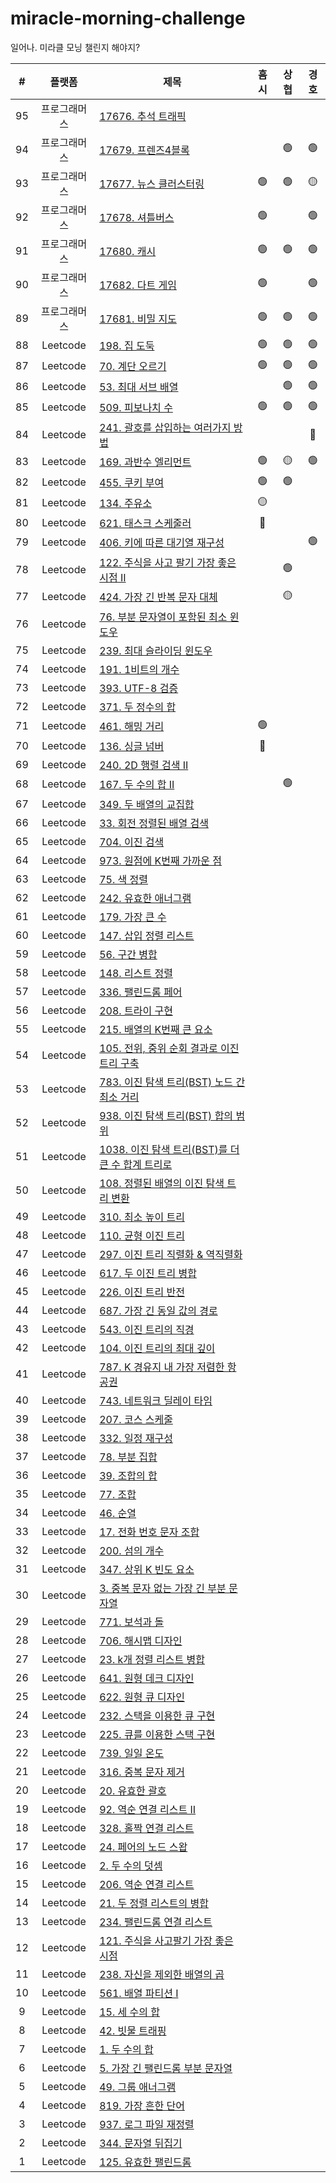 # miracle-morning-challenge

일어나. 미라클 모닝 챌린지 해야지?

|  #  |    플랫폼    | 제목                                                                                                                                   | 흠시 | 상협 | 경호 |
| :-: | :----------: | -------------------------------------------------------------------------------------------------------------------------------------- | :--: | :--: | :--: |
| 95  | 프로그래머스 | [17676. 추석 트래픽](https://programmers.co.kr/learn/courses/30/lessons/17676)                                                         |      |      |      |
| 94  | 프로그래머스 | [17679. 프렌즈4블록](https://programmers.co.kr/learn/courses/30/lessons/17679)                                                         |      |  🟢  |  🟢  |
| 93  | 프로그래머스 | [17677. 뉴스 클러스터링](https://programmers.co.kr/learn/courses/30/lessons/17677)                                                     |  🟢  |  🟢  |  🟡  |
| 92  | 프로그래머스 | [17678. 셔틀버스](https://programmers.co.kr/learn/courses/30/lessons/17678)                                                            |  🟢  |      |  🟢  |
| 91  | 프로그래머스 | [17680. 캐시](https://programmers.co.kr/learn/courses/30/lessons/17680)                                                                |  🟢  |  🟢  |  🟢  |
| 90  | 프로그래머스 | [17682. 다트 게임](https://programmers.co.kr/learn/courses/30/lessons/17682)                                                           |  🟢  |      |  🟢  |
| 89  | 프로그래머스 | [17681. 비밀 지도](https://programmers.co.kr/learn/courses/30/lessons/17681)                                                           |  🟢  |  🟢  |  🟢  |
| 88  |   Leetcode   | [198. 집 도둑](https://leetcode.com/problems/house-robber/)                                                                            |  🟢  |  🟢  |  🟢  |
| 87  |   Leetcode   | [70. 계단 오르기](https://leetcode.com/problems/climbing-stairs/)                                                                      |  🟢  |  🟢  |  🟢  |
| 86  |   Leetcode   | [53. 최대 서브 배열](https://leetcode.com/problems/maximum-subarray/)                                                                  |      |  🟢  |  🟢  |
| 85  |   Leetcode   | [509. 피보나치 수](https://leetcode.com/problems/fibonacci-number/)                                                                    |  🟢  |  🟢  |  🟢  |
| 84  |   Leetcode   | [241. 괄호를 삽입하는 여러가지 방법](https://leetcode.com/problems/different-ways-to-add-parentheses/)                                 |      |      |  🔴  |
| 83  |   Leetcode   | [169. 과반수 엘리먼트](https://leetcode.com/problems/majority-element/)                                                                |  🟢  |  🟡  |  🟢  |
| 82  |   Leetcode   | [455. 쿠키 부여](https://leetcode.com/problems/assign-cookies/)                                                                        |  🟢  |  🟢  |      |
| 81  |   Leetcode   | [134. 주유소](https://leetcode.com/problems/gas-station/)                                                                              |  🟡  |      |      |
| 80  |   Leetcode   | [621. 태스크 스케줄러](https://leetcode.com/problems/task-scheduler/)                                                                  |  🔴  |      |      |
| 79  |   Leetcode   | [406. 키에 따른 대기열 재구성](https://leetcode.com/problems/queue-reconstruction-by-height/)                                          |      |      |  🟢  |
| 78  |   Leetcode   | [122. 주식을 사고 팔기 가장 좋은 시점 II](https://leetcode.com/problems/best-time-to-buy-and-sell-stock-ii/)                           |      |  🟢  |      |
| 77  |   Leetcode   | [424. 가장 긴 반복 문자 대체](https://leetcode.com/problems/longest-repeating-character-replacement/)                                  |      |  🟡  |      |
| 76  |   Leetcode   | [76. 부분 문자열이 포함된 최소 윈도우](https://leetcode.com/problems/minimum-window-substring/)                                        |      |      |      |
| 75  |   Leetcode   | [239. 최대 슬라이딩 윈도우](https://leetcode.com/problems/sliding-window-maximum/)                                                     |      |      |      |
| 74  |   Leetcode   | [191. 1비트의 개수](https://leetcode.com/problems/number-of-1-bits/)                                                                   |      |      |      |
| 73  |   Leetcode   | [393. UTF-8 검증](https://leetcode.com/problems/utf-8-validation/)                                                                     |      |      |      |
| 72  |   Leetcode   | [371. 두 정수의 합](https://leetcode.com/problems/sum-of-two-integers/)                                                                |      |      |      |
| 71  |   Leetcode   | [461. 해밍 거리](https://leetcode.com/problems/hamming-distance/)                                                                      | 🟢 |      |      |
| 70  |   Leetcode   | [136. 싱글 넘버](https://leetcode.com/problems/single-number/)                                                                         | 🔴 |      |      |
| 69  |   Leetcode   | [240. 2D 행렬 검색 II](https://leetcode.com/problems/search-a-2d-matrix-ii/)                                                           |      |      |      |
| 68  |   Leetcode   | [167. 두 수의 합 II](https://leetcode.com/problems/two-sum-ii-input-array-is-sorted/)                                                  |      |  🟢  |      |
| 67  |   Leetcode   | [349. 두 배열의 교집합](https://leetcode.com/problems/intersection-of-two-arrays/)                                                     |      |      |      |
| 66  |   Leetcode   | [33. 회전 정렬된 배열 검색](https://leetcode.com/problems/search-in-rotated-sorted-array/)                                             |      |      |      |
| 65  |   Leetcode   | [704. 이진 검색](https://leetcode.com/problems/binary-search/)                                                                         |      |      |      |
| 64  |   Leetcode   | [973. 원점에 K번째 가까운 점](https://leetcode.com/problems/k-closest-points-to-origin/)                                               |      |      |      |
| 63  |   Leetcode   | [75. 색 정렬](https://leetcode.com/problems/sort-colors/)                                                                              |      |      |      |
| 62  |   Leetcode   | [242. 유효한 애너그램](https://leetcode.com/problems/valid-anagram/)                                                                   |      |      |      |
| 61  |   Leetcode   | [179. 가장 큰 수](https://leetcode.com/problems/largest-number/)                                                                       |      |      |      |
| 60  |   Leetcode   | [147. 삽입 정렬 리스트](https://leetcode.com/problems/insertion-sort-list/)                                                            |      |      |      |
| 59  |   Leetcode   | [56. 구간 병합](https://leetcode.com/problems/merge-intervals/)                                                                        |      |      |      |
| 58  |   Leetcode   | [148. 리스트 정렬](https://leetcode.com/problems/sort-list/)                                                                           |      |      |      |
| 57  |   Leetcode   | [336. 팰린드롬 페어](https://leetcode.com/problems/palindrome-pairs/)                                                                  |      |      |      |
| 56  |   Leetcode   | [208. 트라이 구현](https://leetcode.com/problems/implement-trie-prefix-tree/)                                                          |      |      |      |
| 55  |   Leetcode   | [215. 배열의 K번째 큰 요소](https://leetcode.com/problems/kth-largest-element-in-an-array/)                                            |      |      |      |
| 54  |   Leetcode   | [105. 전위, 중위 순회 결과로 이진 트리 구축](https://leetcode.com/problems/construct-binary-tree-from-preorder-and-inorder-traversal/) |      |      |      |
| 53  |   Leetcode   | [783. 이진 탐색 트리(BST) 노드 간 최소 거리](https://leetcode.com/problems/minimum-distance-between-bst-nodes/)                        |      |      |      |
| 52  |   Leetcode   | [938. 이진 탐색 트리(BST) 합의 범위](https://leetcode.com/problems/range-sum-of-bst/)                                                  |      |      |      |
| 51  |   Leetcode   | [1038. 이진 탐색 트리(BST)를 더 큰 수 합계 트리로](https://leetcode.com/problems/binary-search-tree-to-greater-sum-tree/)              |      |      |      |
| 50  |   Leetcode   | [108. 정렬된 배열의 이진 탐색 트리 변환](https://leetcode.com/problems/convert-sorted-array-to-binary-search-tree/)                    |      |      |      |
| 49  |   Leetcode   | [310. 최소 높이 트리](https://leetcode.com/problems/minimum-height-trees/)                                                             |      |      |      |
| 48  |   Leetcode   | [110. 균형 이진 트리](https://leetcode.com/problems/balanced-binary-tree/)                                                             |      |      |      |
| 47  |   Leetcode   | [297. 이진 트리 직렬화 & 역직렬화](https://leetcode.com/problems/serialize-and-deserialize-binary-tree/)                               |      |      |      |
| 46  |   Leetcode   | [617. 두 이진 트리 병합](https://leetcode.com/problems/merge-two-binary-trees/)                                                        |      |      |      |
| 45  |   Leetcode   | [226. 이진 트리 반전](https://leetcode.com/problems/invert-binary-tree/)                                                               |      |      |      |
| 44  |   Leetcode   | [687. 가장 긴 동일 값의 경로](https://leetcode.com/problems/longest-univalue-path/)                                                    |      |      |      |
| 43  |   Leetcode   | [543. 이진 트리의 직경](https://leetcode.com/problems/diameter-of-binary-tree/)                                                        |      |      |      |
| 42  |   Leetcode   | [104. 이진 트리의 최대 깊이](https://leetcode.com/problems/maximum-depth-of-binary-tree/)                                              |      |      |      |
| 41  |   Leetcode   | [787. K 경유지 내 가장 저렴한 항공권](https://leetcode.com/problems/cheapest-flights-within-k-stops/)                                  |      |      |      |
| 40  |   Leetcode   | [743. 네트워크 딜레이 타임](https://leetcode.com/problems/network-delay-time/)                                                         |      |      |      |
| 39  |   Leetcode   | [207. 코스 스케줄](https://leetcode.com/problems/course-schedule/)                                                                     |      |      |      |
| 38  |   Leetcode   | [332. 일정 재구성](https://leetcode.com/problems/reconstruct-itinerary/)                                                               |      |      |      |
| 37  |   Leetcode   | [78. 부분 집합](https://leetcode.com/problems/subsets/)                                                                                |      |      |      |
| 36  |   Leetcode   | [39. 조합의 합](https://leetcode.com/problems/combination-sum/)                                                                        |      |      |      |
| 35  |   Leetcode   | [77. 조합](https://leetcode.com/problems/combinations/)                                                                                |      |      |      |
| 34  |   Leetcode   | [46. 순열](https://leetcode.com/problems/permutations/)                                                                                |      |      |      |
| 33  |   Leetcode   | [17. 전화 번호 문자 조합](https://leetcode.com/problems/letter-combinations-of-a-phone-number/)                                        |      |      |      |
| 32  |   Leetcode   | [200. 섬의 개수](https://leetcode.com/problems/number-of-islands/)                                                                     |      |      |      |
| 31  |   Leetcode   | [347. 상위 K 빈도 요소](https://leetcode.com/problems/top-k-frequent-elements/)                                                        |      |      |      |
| 30  |   Leetcode   | [3. 중복 문자 없는 가장 긴 부분 문자열](https://leetcode.com/problems/longest-substring-without-repeating-characters/)                 |      |      |      |
| 29  |   Leetcode   | [771. 보석과 돌](https://leetcode.com/problems/jewels-and-stones/)                                                                     |      |      |      |
| 28  |   Leetcode   | [706. 해시맵 디자인](https://leetcode.com/problems/design-hashmap/)                                                                    |      |      |      |
| 27  |   Leetcode   | [23. k개 정렬 리스트 병합](https://leetcode.com/problems/merge-k-sorted-lists/)                                                        |      |      |      |
| 26  |   Leetcode   | [641. 원형 데크 디자인](https://leetcode.com/problems/design-circular-deque/)                                                          |      |      |      |
| 25  |   Leetcode   | [622. 원형 큐 디자인](https://leetcode.com/problems/design-circular-queue/)                                                            |      |      |      |
| 24  |   Leetcode   | [232. 스택을 이용한 큐 구현](https://leetcode.com/problems/implement-queue-using-stacks/)                                              |      |      |      |
| 23  |   Leetcode   | [225. 큐를 이용한 스택 구현](https://leetcode.com/problems/implement-stack-using-queues/)                                              |      |      |      |
| 22  |   Leetcode   | [739. 일일 온도](https://leetcode.com/problems/daily-temperatures/)                                                                    |      |      |      |
| 21  |   Leetcode   | [316. 중복 문자 제거](https://leetcode.com/problems/remove-duplicate-letters/)                                                         |      |      |      |
| 20  |   Leetcode   | [20. 유효한 괄호](https://leetcode.com/problems/valid-parentheses/)                                                                    |      |      |      |
| 19  |   Leetcode   | [92. 역순 연결 리스트 II](https://leetcode.com/problems/reverse-linked-list-ii/)                                                       |      |      |      |
| 18  |   Leetcode   | [328. 홀짝 연결 리스트](https://leetcode.com/problems/odd-even-linked-list/)                                                           |      |      |      |
| 17  |   Leetcode   | [24. 페어의 노드 스왑](https://leetcode.com/problems/swap-nodes-in-pairs/)                                                             |      |      |      |
| 16  |   Leetcode   | [2. 두 수의 덧셈](https://leetcode.com/problems/add-two-numbers/)                                                                      |      |      |      |
| 15  |   Leetcode   | [206. 역순 연결 리스트](https://leetcode.com/problems/reverse-linked-list/)                                                            |      |      |      |
| 14  |   Leetcode   | [21. 두 정렬 리스트의 병합](https://leetcode.com/problems/merge-two-sorted-lists/)                                                     |      |      |      |
| 13  |   Leetcode   | [234. 팰린드롬 연결 리스트](https://leetcode.com/problems/palindrome-linked-list/)                                                     |      |      |      |
| 12  |   Leetcode   | [121. 주식을 사고팔기 가장 좋은 시점](https://leetcode.com/problems/best-time-to-buy-and-sell-stock/)                                  |      |      |      |
| 11  |   Leetcode   | [238. 자신을 제외한 배열의 곱](https://leetcode.com/problems/product-of-array-except-self/)                                            |      |      |      |
| 10  |   Leetcode   | [561. 배열 파티션 I](https://leetcode.com/problems/array-partition-i/)                                                                 |      |      |      |
|  9  |   Leetcode   | [15. 세 수의 합](https://leetcode.com/problems/3sum/)                                                                                  |      |      |      |
|  8  |   Leetcode   | [42. 빗물 트래핑](https://leetcode.com/problems/trapping-rain-water/)                                                                  |      |      |      |
|  7  |   Leetcode   | [1. 두 수의 합](https://leetcode.com/problems/two-sum/)                                                                                |      |      |      |
|  6  |   Leetcode   | [5. 가장 긴 팰린드롬 부분 문자열](https://leetcode.com/problems/longest-palindromic-substring/)                                        |      |      |      |
|  5  |   Leetcode   | [49. 그룹 애너그램](https://leetcode.com/problems/group-anagrams/)                                                                     |      |      |      |
|  4  |   Leetcode   | [819. 가장 흔한 단어](https://leetcode.com/problems/most-common-word/)                                                                 |      |      |      |
|  3  |   Leetcode   | [937. 로그 파일 재정렬](https://leetcode.com/problems/reorder-data-in-log-files/)                                                      |      |      |      |
|  2  |   Leetcode   | [344. 문자열 뒤집기](https://leetcode.com/problems/reverse-string/)                                                                    |      |      |      |
|  1  |   Leetcode   | [125. 유효한 팰린드롬](https://leetcode.com/problems/valid-palindrome/)                                                                |      |      |      |
